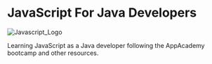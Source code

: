 # JavaScript For Java Developers
![Javascript_Logo](https://user-images.githubusercontent.com/20629020/115936386-c7923280-a49d-11eb-8c01-4158d6cce590.png)

Learning JavaScript as a Java developer following the AppAcademy bootcamp and other resources.

